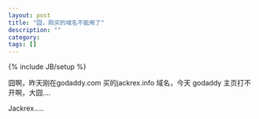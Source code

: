```yaml
---
layout: post
title: "囧，刚买的域名不能用了"
description: ""
category: 
tags: []
---
```

{% include JB/setup %}

囧啊，昨天刚在godaddy.com 买的jackrex.info 域名，今天 godaddy 主页打不开啊，大囧....

Jackrex.....
